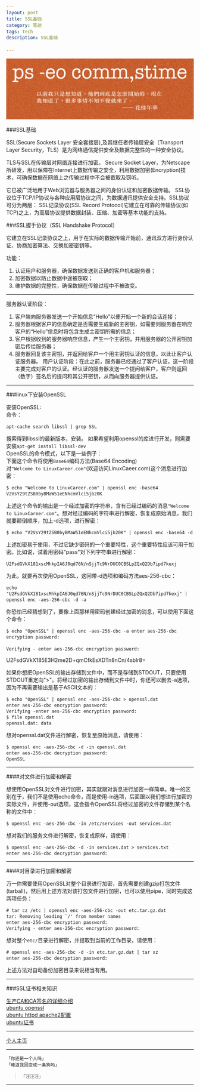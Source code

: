 ```yaml
---
layout: post
title: SSL基础
category: 笔迹
tags: Tech
description: SSL基础

---
```


![](https://raw.githubusercontent.com/Ashtray/Ashtray.github.io/master/imag/%E8%8A%B1%E6%A0%B7%E5%B9%B4%E5%8D%8E.jpg)  

###SSL基础 

SSL(Secure Sockets Layer 安全套接层),及其继任者传输层安全（Transport Layer Security，TLS）是为网络通信提供安全及数据完整性的一种安全协议。  

<!-- more --> 

TLS与SSL在传输层对网络连接进行加密。 Secure Socket Layer，为Netscape所研发，用以保障在Internet上数据传输之安全，利用数据加密(Encryption)技术，可确保数据在网络上之传输过程中不会被截取及窃听。  

它已被广泛地用于Web浏览器与服务器之间的身份认证和加密数据传输。 SSL协议位于TCP/IP协议与各种应用层协议之间，为数据通讯提供安全支持。SSL协议可分为两层： SSL记录协议(SSL Record Protocol)它建立在可靠的传输协议(如TCP)之上，为高层协议提供数据封装、压缩、加密等基本功能的支持。   

###SSL握手协议（SSL Handshake Protocol）  

它建立在SSL记录协议之上，用于在实际的数据传输开始前，通讯双方进行身份认证、协商加密算法、交换加密密钥等。   

功能：  
1. 认证用户和服务器，确保数据发送到正确的客户机和服务器；   
2. 加密数据以防止数据中途被窃取；   
3. 维护数据的完整性，确保数据在传输过程中不被改变。   

------

服务器认证阶段：  
1. 客户端向服务器发送一个开始信息“Hello”以便开始一个新的会话连接；  
2. 服务器根据客户的信息确定是否需要生成新的主密钥，如需要则服务器在响应客户的“Hello”信息时将包含生成主密钥所需的信息；  
3. 客户根据收到的服务器响应信息，产生一个主密钥，并用服务器的公开密钥加密后传给服务器；  
4. 服务器回复该主密钥，并返回给客户一个用主密钥认证的信息，以此让客户认证服务器。 用户认证阶段：在此之前，服务器已经通过了客户认证，这一阶段主要完成对客户的认证。经认证的服务器发送一个提问给客户，客户则返回（数字）签名后的提问和其公开密钥，从而向服务器提供认证。

----------

###linux下安装OpenSSL

安装OpenSSL:  
命令：  

	apt-cache search libssl | grep SSL  

搜索得到libssl的最新版本，安装。
如果希望利用openssl的库进行开发，则需要安装`apt-get install libssl-dev`  
OpenSSL的命令模式，以下是一些例子：  
下面这个命令将使用`Base64`编码方法(Base64 Encoding)  
对`"Welcome to LinuxCareer.com"`(欢迎访问LinuxCaeer.com)这个消息进行加密：  

	$ echo "Welcome to LinuxCareer.com" | openssl enc -base64 V2VsY29tZSB0byBMaW51eENhcmVlci5jb20K  

上述这个命令的输出是一个经过加密的字符串，含有已经过编码的消息`"Welcome to LinuxCareer.com"`。想对经过编码的字符串进行解密，恢复成原始消息，我们就要颠倒顺序，加上-d选项，进行解密：  

	$ echo "V2VsY29tZSB0byBMaW51eENhcmVlci5jb20K" | openssl enc -base64 -d  

上述加密易于使用，不过它缺少密码的一个重要特性，这个重要特性应该可用于加密。比如说，试着用密码"pass"对下列字符串进行解密：  

	U2FsdGVkX181xscMhkpIA6J0qd76N/nSjjTc9NrDUC0CBSLpZQxQ2Db7ipd7kexj  

为此，就要再次使用OpenSSL，这回带-d选项和编码方法aes-256-cbc：  

	echo "U2FsdGVkX181xscMhkpIA6J0qd76N/nSjjTc9NrDUC0CBSLpZQxQ2Db7ipd7kexj" | openssl enc -aes-256-cbc -d -a  

你恐怕已经猜想到了，要像上面那样用密码创建经过加密的消息，可以使用下面这个命令：  

	$ echo "OpenSSL" | openssl enc -aes-256-cbc -a enter aes-256-cbc encryption password:  

	Verifying - enter aes-256-cbc encryption password:
U2FsdGVkX185E3H2me2D+qmCfkEsXDTn8nCn/4sblr8=  

如果你想把OpenSSL的输出存储到文件中，而不是存储到STDOUT，只要使用STDOUT重定向">"。将经过加密的输出存储到文件中时，你还可以删去-a选项，因为不再需要输出是基于ASCII文本的：  

	$ echo "OpenSSL" | openssl enc -aes-256-cbc > openssl.dat  
	enter aes-256-cbc encryption password:  
	Verifying -enter aes-256-cbc encryption password:  
	$ file openssl.dat  
	openssl.dat: data  

想对openssl.dat文件进行解密，恢复至原始消息，请使用：  

	$ openssl enc -aes-256-cbc -d -in openssl.dat  
	enter aes-256-cbc decryption password:  
	OpenSSL  

-------------

####对文件进行加密和解密  

想使用OpenSSL对文件进行加密，其实就跟对消息进行加密一样简单。唯一的区别在于，我们不是使用echo命令，而是使用-in选项，后面跟以我们想进行加密的实际文件，并使用-out选项，这会指令OpenSSL将经过加密的文件存储到某个名称的文件中：  

	$ openssl enc -aes-256-cbc -in /etc/services -out services.dat  

想对我们的服务文件进行解密，恢复成原样，请使用：  

	$ openssl enc -aes-256-cbc -d -in services.dat > services.txt  
	enter aes-256-cbc decryption password:  

------------------

####对目录进行加密和解密

万一你需要使用OpenSSL对整个目录进行加密，首先需要创建gzip打包文件(tarball)，然后用上述方法对该打包文件进行加密，也可以使用pipe，同时完成这两项任务：   

	# tar cz /etc | openssl enc -aes-256-cbc -out etc.tar.gz.dat  
	tar: Removing leading `/' from member names  
	enter aes-256-cbc encryption password:  
	Verifying - enter aes-256-cbc encryption password:  

想对整个`etc/`目录进行解密，并提取到当前的工作目录，请使用：  

	# openssl enc -aes-256-cbc -d -in etc.tar.gz.dat | tar xz  
	enter aes-256-cbc decryption password:  

上述方法对自动备份加密目录来说相当有用。

--------------------------

###SSL证书相关知识

[生产CA和CA签名的详细介绍](http://pages.cs.wisc.edu/~zmiller/ca-howto/ )  
[ubuntu openssl](https://help.ubuntu.com/community/OpenSSL)  
[ubuntu httpd apache2配置](https://help.ubuntu.com/10.04/serverguide/httpd.html)  
[ ubuntu证书](https://help.ubuntu.com/lts/serverguide/certificates-and-security.html)

--------------------

[个人主页](http://Ashtray.github.io)

----------

	「你还是一个人吗」  
	「难道我回变成一条狗吗」  

>`「汪汪汪」`

-----------------
    
 

